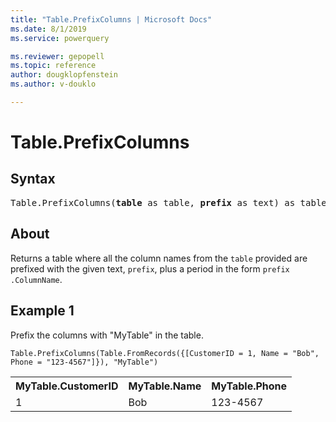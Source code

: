 ```yaml
---
title: "Table.PrefixColumns | Microsoft Docs"
ms.date: 8/1/2019
ms.service: powerquery

ms.reviewer: gepopell
ms.topic: reference
author: dougklopfenstein
ms.author: v-douklo

---
```

# Table.PrefixColumns

## Syntax

<pre>
Table.PrefixColumns(<b>table</b> as table, <b>prefix</b> as text) as table 
</pre>
  
## About  
Returns a table where all the column names from the `table` provided are prefixed with the given text, `prefix`, plus a period in the form `prefix` `.ColumnName`.

## Example 1
Prefix the columns with "MyTable" in the table.

```powerquery-m
Table.PrefixColumns(Table.FromRecords({[CustomerID = 1, Name = "Bob", Phone = "123-4567"]}), "MyTable")
```

<table> <tr> <th>MyTable.CustomerID</th> <th>MyTable.Name</th> <th>MyTable.Phone</th> </tr> <tr> <td>1</td> <td>Bob</td> <td>123-4567</td> </tr> </table>
